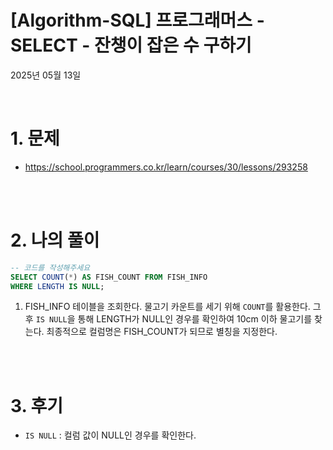 # [Algorithm-SQL] 프로그래머스 - SELECT - 잔챙이 잡은 수 구하기

2025년 05월 13일

<br>

# 1. 문제

- https://school.programmers.co.kr/learn/courses/30/lessons/293258

<br>
<br>

# 2. 나의 풀이

```sql
-- 코드를 작성해주세요
SELECT COUNT(*) AS FISH_COUNT FROM FISH_INFO
WHERE LENGTH IS NULL;
```

1. FISH_INFO 테이블을 조회한다. 물고기 카운트를 세기 위해 `COUNT`를 활용한다. 그 후 `IS NULL`을 통해 LENGTH가 NULL인 경우를 확인하여 10cm 이하 물고기를 찾는다. 최종적으로 컬럼명은 FISH_COUNT가 되므로 별칭을 지정한다.

<br>
<br>

# 3. 후기

- `IS NULL` : 컬럼 값이 NULL인 경우를 확인한다.

<br>
